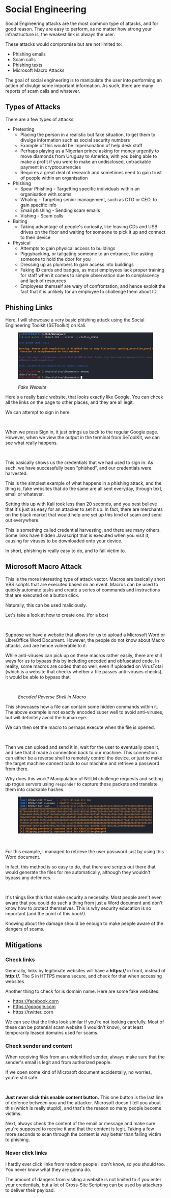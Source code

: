 # Social Engineering

Social Engineering attacks are the most common type of attacks, and for good reason. They are easy to perform, as no matter how strong your infrastructure is, the weakest link is always the user.

These attacks would compromise but are not limited to:

* Phishing emails
* Scam calls
* Phishing texts
* Microsoft Macro Attacks

The goal of social engineering is to manipulate the user into performing an action of divulge some important information. As such, there are many reports of scam calls and whatever.

## Types of Attacks

There are a few types of attacks:

* Pretexting
  * Placing the person in a realistic but fake situation, to get them to divulge information such as social security numbers
  * Example of this would be impersonation of help desk staff
  * Perhaps playing as a Nigerian prince asking for money urgently to move diamonds from Uruguay to America, with you being able to make a profit if you were to make an undisclosed, untrackable payment in cryptocurrencies
  * Requires a great deal of research and sometimes need to gain trust of people within an organisation
* Phishing
  * Spear Phishing - Targetting specific individuals within an organisation with scams
  * Whaling - Targeting senior management, such as CTO or CEO, to gain specific info
  * Email phishing - Sending scam emails
  * Vishing - Scam calls
* Baiting
  * Taking advantage of people's curiosity, like leaving CDs and USB drives on the floor and waiting for someone to pick it up and connect to their device
* Physical
  * Attempts to gain physical access to buildings
  * Piggybacking, or tailgating someone to an entrance, like asking someone to hold the door for you
  * Dressing up as plumbers to gain access into buildings
  * Faking ID cards and badges, as most employees lack proper training for staff when it comes to simple observation due to complacency and lack of resources
  * Employees themself are wary of confrontation, and hence exploit the fact that it is unlikely for an employee to challenge them about ID.

## Phishing Links

Here, I will showcase a very basic phishing attack using the Social Engineering Toolkit (SEToolkit) on Kali.

<figure><img src="../../.gitbook/assets/image (61) (1) (1).png" alt=""><figcaption><p><em>Fake Website</em></p></figcaption></figure>

Here's a really basic website, that looks exactly like Google. You can chcek all the links on the page to other places, and they are all legit.

We can attempt to sign in here.

<figure><img src="../../.gitbook/assets/image (320).png" alt=""><figcaption></figcaption></figure>

When we press Sign in, it just brings us back to the regular Google page. However, when we view the output in the terminal from SeToolKit, we can see what really happens.

<figure><img src="../../.gitbook/assets/image (18) (1) (1) (1) (1).png" alt=""><figcaption></figcaption></figure>

This basically shows us the credentials that we had used to sign in. As such, we have successfully been "phished", and our credentials were harvested.

This is the simplest example of what happens in a phishing attack, and the thing is, fake websites that do the same are all sent everyday, through text, email or whatever.

Setting this up with Kali took less than 20 seconds, and you best believe that it's just as easy for an attacker to set it up. In fact, there are merchants on the black market that would help one set up this kind of scam and send out everywhere.&#x20;

This is something called credential harvesting, and there are many others. Some links have hidden Javascript that is executed when you visit it, causing for viruses to be downloaded onto your device. &#x20;

In short, phishing is really easy to do, and to fall victim to.

## Microsoft Macro Attack

This is the more interesting type of attack vector. Macros are basically short VBS scripts that are executed based on an event. Macros can be used to quickly automate tasks and create a series of commands and instructions that are executed on a button click.

Naturally, this can be used maliciously.

Let's take a look at how to create one. (for a box)

<figure><img src="../../.gitbook/assets/image (54) (1) (1).png" alt=""><figcaption></figcaption></figure>

Suppose we have a website that allows for us to upload a Microsoft Word or LibreOffice Word Document. However, the people do not know about Macro attacks, and are hence vulnerable to it.

While anti-viruses can pick up on these macros rather easily, there are still ways for us to bypass this by including encoded and obfuscated code. In reality, some macros are coded that so well, even if uploaded on VirusTotal (which is a website that checks whether a file passes anti-viruses checks), it would be able to bypass that.

<figure><img src="../../.gitbook/assets/image (23) (2) (1).png" alt=""><figcaption><p><em>Encoded Reverse Shell in Macro</em></p></figcaption></figure>

This showcases how a file can contain some hidden commands within it. The above example is not exactly encoded super well to avoid anti-viruses, but will definitely avoid the human eye.

We can then set the macro to perhaps execute when the file is opened.&#x20;

<figure><img src="../../.gitbook/assets/image (22) (1) (1) (1) (1).png" alt=""><figcaption></figcaption></figure>

Then we can upload and send it in, wait for the user to eventually open it, and see that it made a connection back to our machine. This connection can either be a reverse shell to remotely control the device, or just to make the target machine connect back to our machine and retrieve a password from there.

Why does this work? Manipulation of NTLM challenge requests and setting up rogue servers using `responder` to capture these packets and translate them into crackable hashes.

<figure><img src="../../.gitbook/assets/image (308).png" alt=""><figcaption></figcaption></figure>

<figure><img src="../../.gitbook/assets/image (11) (1) (1) (1) (1).png" alt=""><figcaption></figcaption></figure>

For this example, I managed to retrieve the user password just by using this Word document.&#x20;

In fact, this method is so easy to do, that there are scripts out there that would generate the files for me automatically, although they wouldn't bypass any defences.

<figure><img src="../../.gitbook/assets/image (75) (1) (1).png" alt=""><figcaption></figcaption></figure>

It's things like this that make security a necessity. Most people aren't even aware that you could do such a thing from just a Word document and don't know how to protect themselves. This is why security education is so important (and the point of this book!).

Knowing about the damage should be enough to make people aware of the dangers of scams.

## Mitigations

### Check links

Generally, links by legitimate websites will have a **https://** in front, instead of **http://.**  The S in HTTPS means secure, and check for that when accessing websites

Another thing to check for is domain name. Here are some fake websites:

* https://facebook.corn
* https://gooogle.com
* https://twitter..corn

We can see that the links look similar if you're not looking carefully. Most of these can be potential scam website (I wouldn't know), or at least temporarily leased domains used for scams.

### Check sender and content&#x20;

When receiving files from an unidentified sender, always make sure that the sender's email is legit and from authorized people.

If we open some kind of Microsoft document accidentally, no worries, you're still safe.

<figure><img src="../../.gitbook/assets/enable-macros-excel.png" alt=""><figcaption></figcaption></figure>

**Just never click this enable content button.** This one button is the last line of defence between you and the attacker. Microsoft doesn't tell you about this (which is really stupid), and that's the reason so many people become victims.&#x20;

Next, always check the content of the email or message and make sure you're supposed to receive it and that the content is legit. Taking a few more seconds to scan through the content is way better than falling victim to phishing.

### Never click links

I hardly ever click links from random people I don't know, so you should too. You never know what they are gonna do.&#x20;

The amount of dangers from visiting a website is not limited to if you enter your credentials, but a lot of Cross-Site Scripting can be used by attackers to deliver their payload.&#x20;

